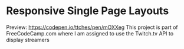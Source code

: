 # Responsive Single Page Layouts
Preview: https://codepen.io/ttches/pen/mOXXeg
This project is part of FreeCodeCamp.com where I am assigned to use the Twitch.tv API to display streamers
